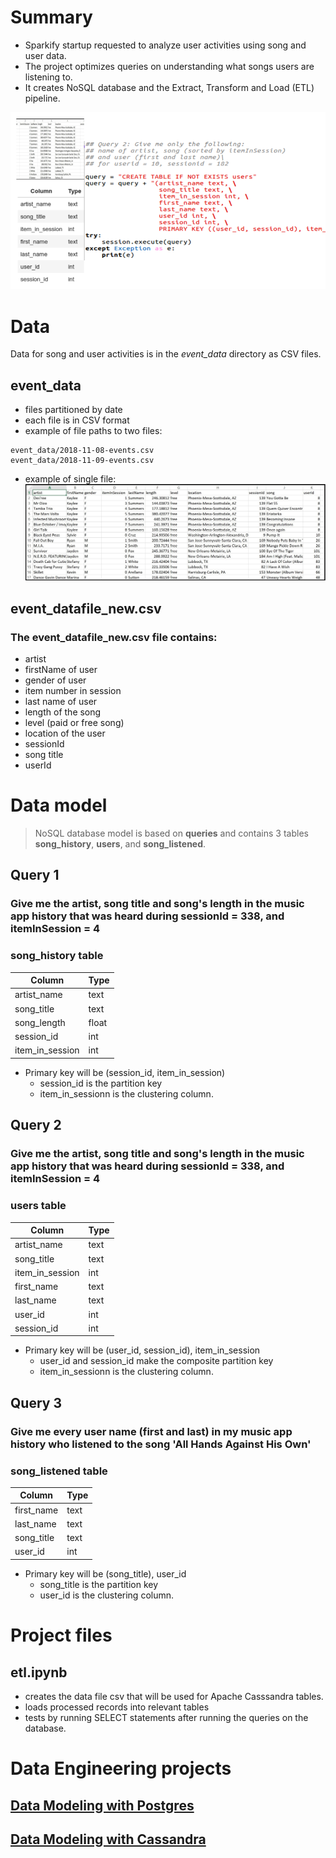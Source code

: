 # Summary

- Sparkify startup requested to analyze user activities using song and user data. 
- The project optimizes queries on understanding what songs users are listening to.
- It creates NoSQL database and the Extract, Transform and Load (ETL) pipeline.

![](data_model_cassandra.png)

# Data
Data for song and user activities is in the _event_data_ directory as CSV files.

## event_data 
- files partitioned by date
- each file is in CSV format 
- example of file paths to two files:

```
event_data/2018-11-08-events.csv
event_data/2018-11-09-events.csv
```

- example of single file:
![](event_datafile_new.jpg)

## event_datafile_new.csv

### The event_datafile_new.csv file contains: 
- artist 
- firstName of user
- gender of user
- item number in session
- last name of user
- length of the song
- level (paid or free song)
- location of the user
- sessionId
- song title
- userId

# Data model

>NoSQL database model is based on **queries** and contains 3 tables **song_history**, **users**, and **song_listened**.


## Query 1

### Give me the artist, song title and song's length in the music app history that was heard during sessionId = 338, and itemInSession = 4

### song_history table

| Column | Type | 
| ------ | ----- |
| artist_name | text| 
| song_title | text|
| song_length | float|
| session_id | int|
| item_in_session | int|

- Primary key will be (session_id, item_in_session)
    - session_id is the partition key 
    - item_in_sessionn is the clustering column.  
   
## Query 2

### Give me the artist, song title and song's length in the music app history that was heard during sessionId = 338, and itemInSession = 4

### users  table

| Column | Type | 
| ------ | ----- |
| artist_name | text| 
| song_title | text|
| item_in_session | int|
| first_name | text|
| last_name | text|
| user_id | int|
| session_id | int|

- Primary key will be (user_id, session_id), item_in_session
    - user_id and session_id make the composite partition key 
    - item_in_sessionn is the clustering column. 

## Query 3

### Give me every user name (first and last) in my music app history who listened to the song 'All Hands Against His Own'

### song_listened table

| Column | Type | 
| ------ | ----- |
| first_name | text| 
| last_name | text|
| song_title | text|
| user_id | int|

- Primary key will be (song_title), user_id
    - song_title is the partition key 
    - user_id is the clustering column.  
    
    
# Project files

## etl.ipynb 
-  creates the data file csv that will be used for Apache Casssandra tables.
- loads processed records into relevant tables 
- tests by running SELECT statements after running the queries on the database.

# Data Engineering projects

## [Data Modeling with Postgres](https://github.com/aymanibrahim/data-modeling-postgres)
## [Data Modeling with Cassandra](https://github.com/aymanibrahim/data-modeling-cassandra)


